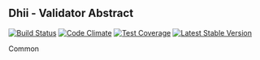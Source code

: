 ## Dhii - Validator Abstract ##
[![Build Status](https://travis-ci.org/Dhii/validator-abstract.svg?branch=master)](https://travis-ci.org/Dhii/validator-abstract)
[![Code Climate](https://codeclimate.com/github/Dhii/validator-abstract/badges/gpa.svg)](https://codeclimate.com/github/Dhii/validator-abstract)
[![Test Coverage](https://codeclimate.com/github/Dhii/validator-abstract/badges/coverage.svg)](https://codeclimate.com/github/Dhii/validator-abstract/coverage)
[![Latest Stable Version](https://poser.pugx.org/dhii/validator-abstract/version)](https://packagist.org/packages/dhii/validator-abstract)

Common
